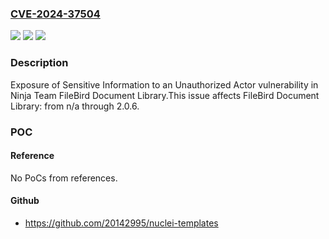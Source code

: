 ### [CVE-2024-37504](https://cve.mitre.org/cgi-bin/cvename.cgi?name=CVE-2024-37504)
![](https://img.shields.io/static/v1?label=Product&message=FileBird%20Document%20Library&color=blue)
![](https://img.shields.io/static/v1?label=Version&message=n%2Fa&color=blue)
![](https://img.shields.io/static/v1?label=Vulnerability&message=CWE-200%20Exposure%20of%20Sensitive%20Information%20to%20an%20Unauthorized%20Actor&color=brighgreen)

### Description

Exposure of Sensitive Information to an Unauthorized Actor vulnerability in Ninja Team FileBird Document Library.This issue affects FileBird Document Library: from n/a through 2.0.6.

### POC

#### Reference
No PoCs from references.

#### Github
- https://github.com/20142995/nuclei-templates

